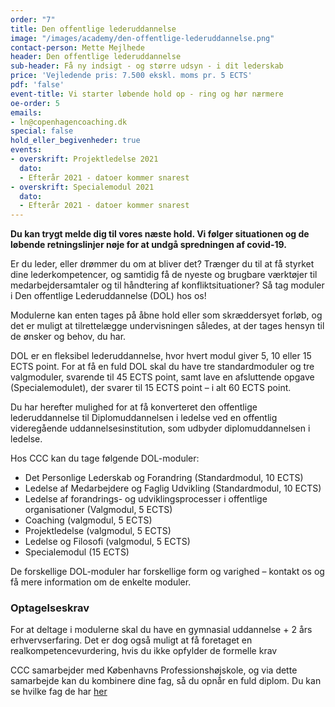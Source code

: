 ```yaml
---
order: "7"
title: Den offentlige lederuddannelse
image: "/images/academy/den-offentlige-lederuddannelse.png"
contact-person: Mette Mejlhede
header: Den offentlige lederuddannelse
sub-header: Få ny indsigt - og større udsyn - i dit lederskab
price: 'Vejledende pris: 7.500 ekskl. moms pr. 5 ECTS'
pdf: 'false'
event-title: Vi starter løbende hold op - ring og hør nærmere
oe-order: 5
emails:
- ln@copenhagencoaching.dk
special: false
hold_eller_begivenheder: true
events:
- overskrift: Projektledelse 2021
  dato:
  - Efterår 2021 - datoer kommer snarest
- overskrift: Specialemodul 2021
  dato:
  - Efterår 2021 - datoer kommer snarest
---
```

**Du kan trygt melde dig til vores næste hold. Vi følger situationen og de løbende retningslinjer nøje for at undgå spredningen af covid-19.**

Er du leder, eller drømmer du om at bliver det? Trænger du til at få styrket dine lederkompetencer, og samtidig få de nyeste og brugbare værktøjer til medarbejdersamtaler og til håndtering af konfliktsituationer? Så tag moduler i Den offentlige Lederuddannelse (DOL) hos os!

Modulerne kan enten tages på åbne hold eller som skræddersyet forløb, og det er muligt at tilrettelægge undervisningen således, at der tages hensyn til de ønsker og behov, du har.

DOL er en fleksibel lederuddannelse, hvor hvert modul giver 5, 10 eller 15 ECTS point. For at få en fuld DOL skal du have tre standardmoduler og tre valgmoduler, svarende til 45 ECTS point, samt lave en afsluttende opgave (Specialemodulet), der svarer til 15 ECTS point – i alt 60 ECTS point.

Du har herefter mulighed for at få konverteret den offentlige lederuddannelse til Diplomuddannelsen i ledelse ved en offentlig videregående uddannelsesinstitution, som udbyder diplomuddannelsen i ledelse.

Hos CCC kan du tage følgende DOL-moduler:

* Det Personlige Lederskab og Forandring (Standardmodul, 10 ECTS)
* Ledelse af Medarbejdere og Faglig Udvikling (Standardmodul, 10 ECTS)
* Ledelse af forandrings- og udviklingsprocesser i offentlige organisationer (Valgmodul, 5 ECTS)
* Coaching (valgmodul, 5 ECTS)
* Projektledelse (valgmodul, 5 ECTS)
* Ledelse og Filosofi (valgmodul, 5 ECTS)
* Specialemodul (15 ECTS)

De forskellige DOL-moduler har forskellige form og varighed – kontakt os og få mere information om de enkelte moduler.

### Optagelseskrav

For at deltage i modulerne skal du have en gymnasial uddannelse + 2 års erhvervserfaring. Det er dog også muligt at få foretaget en realkompetencevurdering, hvis du ikke opfylder de formelle krav

CCC samarbejder med Københavns Professionshøjskole, og via dette samarbejde kan du kombinere dine fag, så du opnår en fuld diplom. Du kan se hvilke fag de har [her](https://www.phmetropol.dk/videreuddannelser/diplomuddannelser/diplom+i+ledelse)

